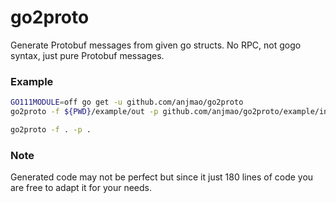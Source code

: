 # go2proto

Generate Protobuf messages from given go structs. No RPC, not gogo syntax, just pure Protobuf messages.

### Example

```sh
GO111MODULE=off go get -u github.com/anjmao/go2proto
go2proto -f ${PWD}/example/out -p github.com/anjmao/go2proto/example/in

go2proto -f . -p .
```

### Note

Generated code may not be perfect but since it just 180 lines of code you are free to adapt it for your needs.
